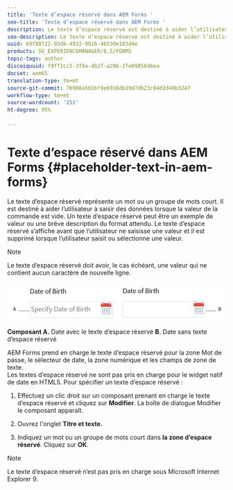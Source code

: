```yaml
---
title: 'Texte d’espace réservé dans AEM Forms '
seo-title: 'Texte d’espace réservé dans AEM Forms '
description: Le texte d’espace réservé est destiné à aider l’utilisateur à saisir des données lorsque la valeur de la commande est vide. Il peut s’agir d’un exemple de valeur ou une brève description du format attendu.
seo-description: Le texte d’espace réservé est destiné à aider l’utilisateur à saisir des données lorsque la valeur de la commande est vide. Il peut s’agir d’un exemple de valeur ou une brève description du format attendu.
uuid: 69f80722-93db-4932-9016-4b530e183d4e
products: SG_EXPERIENCEMANAGER/6.5/FORMS
topic-tags: author
discoiquuid: f9ff2cc5-3f0a-4b2f-a206-2fe0985646ea
docset: aem65
translation-type: tm+mt
source-git-commit: 76908a565bf9e6916db39d7db23c04d2d40b3247
workflow-type: tm+mt
source-wordcount: '251'
ht-degree: 95%

---
```



# Texte d’espace réservé dans AEM Forms {#placeholder-text-in-aem-forms}

Le texte d’espace réservé représente un mot ou un groupe de mots court. Il est destiné à aider l’utilisateur à saisir des données lorsque la valeur de la commande est vide. Un texte d’espace réservé peut être un exemple de valeur ou une brève description du format attendu. Le texte d’espace réservé s’affiche avant que l’utilisateur ne saisisse une valeur et il est supprimé lorsque l’utilisateur saisit ou sélectionne une valeur.

>[!NOTE]
>
>Le texte d’espace réservé doit avoir, le cas échéant, une valeur qui ne contient aucun caractère de nouvelle ligne.

![Un composant de date avec et sans le texte d’espace réservé](assets/dat-picker-place-holder-text.png)

**Composant A.** Date avec le texte d’espace réservé  **B.** Date sans texte d’espace réservé

AEM Forms prend en charge le texte d’espace réservé pour la zone Mot de passe, le sélecteur de date, la zone numérique et les champs de zone de texte.\
Les textes d’espace réservé ne sont pas pris en charge pour le widget natif de date en HTML5. Pour spécifier un texte d’espace réservé :

1. Effectuez un clic droit sur un composant prenant en charge le texte d’espace réservé et cliquez sur **Modifier**. La boîte de dialogue Modifier le composant apparaît.

1. Ouvrez l&#39;onglet **Titre et texte.**
1. Indiquez un mot ou un groupe de mots court dans **la zone d’espace réservé**. Cliquez sur **OK**.

>[!NOTE]
>
>Le texte d’espace réservé n’est pas pris en charge sous Microsoft Internet Explorer 9.

